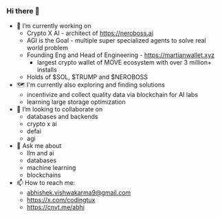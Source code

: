 ### Hi there 👋

<!--
**CodingTux/CodingTux** is a ✨ _special_ ✨ repository because its `README.md` (this file) appears on your GitHub profile.

Here are some ideas to get you started:

- 🔭 I’m currently working on ...
- 🌱 I’m currently learning ...
- 👯 I’m looking to collaborate on ...
- 🤔 I’m looking for help with ...
- 💬 Ask me about ...
- 📫 How to reach me: ...
- 😄 Pronouns: ...
- ⚡ Fun fact: ...
-->
- 🔭 I’m currently working on
     - Crypto X AI - architect of https://neroboss.ai
     - AGI is the Goal - multiple super specialized agents to solve real world problem
     - Founding Eng and Head of Engineering - https://martianwallet.xyz
          - largest crypto wallet of MOVE ecosystem with over 3 million+ installs
     - Holds of $SOL, $TRUMP and $NEROBOSS
- 🗺️ I'm currently also exploring and finding solutions
     - incentivize and collect quality data via blockchain for AI labs
     - learning large storage optimization
- 👯 I’m looking to collaborate on
     - databases and backends
     - crypto x ai
     - defai
     - agi
- 💬 Ask me about
     - llm and ai
     - databases
     - machine learning
     - blockchains
- 📫 How to reach me:
     - abhishek.vishwakarma9@gmail.com
     - https://x.com/codingtux
     - https://cnvt.me/abhi
